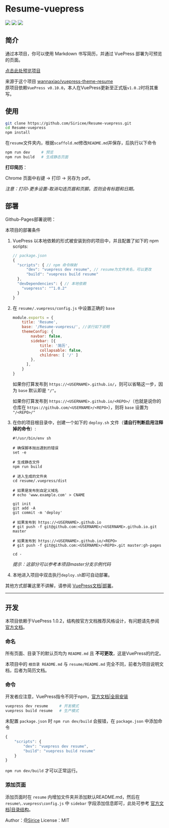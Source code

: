 # Resume-vuepress
![](https://img.shields.io/badge/build-passing-brightgreen.svg)
![](https://img.shields.io/badge/VuePress-v1.0.2-orange.svg)
![](https://img.shields.io/badge/license-MIT-%23373737.svg)

## 简介

通过本项目，你可以使用 Markdown 书写简历，并通过 VuePress 部署为可预览的页面。

[点击此处预览项目](https://siricee.github.io/Resume-vuepress)

来源于这个项目 [wannaxiao/vuepress-theme-resume](https://github.com/wannaxiao/vuepress-theme-resume)<br>
原项目依赖`VuePress v0.10.0`，本人在VuePress更新至正式版`v1.0.2`时将其重写。


## 使用

```bash
git clone https://github.com/Siricee/Resume-vuepress.git
cd Resume-vuepress
npm install
```
在`resume`文件夹内，根据`scaffold.md`修改`README.md`并保存，后执行以下命令
```bash
npm run dev 	# 预览
npm run build	# 生成静态页面
```


**打印简历**：

Chrome 页面中右键 -> 打印 -> 另存为 pdf。

*注意：打印-更多设置-取消勾选页眉和页脚。否则会有标题和日期。*

## 部署

Github-Pages部署说明：

本项目的部署条件

1. VuePress 以本地依赖的形式被安装到你的项目中，并且配置了如下的 npm scripts:
    ```javascript
    // package.json
    {
      "scripts": { // npm 命令映射
          "dev": "vuepress dev resume", // resume为文件夹名，可以更改
          "build": "vuepress build resume"
      },
      "devDependencies": { // 本地依赖
        "vuepress": "^1.0.2"
      }
    }
    ```

2. 在 `resume/.vuepress/config.js` 中设置正确的 `base`
    ```javascript
    module.exports = {
        title: 'Resume',
        base: '/Resume-vuepress/', //该行如下说明
        themeConfig: {
            navbar: false,
            sidebar: [{
                title: '简历',
                collapsable: false,
                children: [ '/' ]
            },
          ],
        }
    }
    ```
    如果你打算发布到 `https://<USERNAME>.github.io/`，则可以省略这一步，因为 `base` 默认即是 `"/"`。

    如果你打算发布到 `https://<USERNAME>.github.io/<REPO>/`（也就是说你的仓库在 `https://github.com/<USERNAME>/<REPO>`），则将 `base` 设置为 `"/<REPO>/"`

3. 在你的项目根目录中，创建一个如下的 `deploy.sh` 文件（**请自行判断启用注释掉的命令**）:
    ```shell
    #!/usr/bin/env sh

    # 确保脚本抛出遇到的错误
    set -e

    # 生成静态文件
    npm run build

    # 进入生成的文件夹
    cd resume/.vuepress/dist

    # 如果是发布到自定义域名
    # echo 'www.example.com' > CNAME

    git init
    git add -A
    git commit -m 'deploy'

    # 如果发布到 https://<USERNAME>.github.io
    # git push -f git@github.com:<USERNAME>/<USERNAME>.github.io.git master

    # 如果发布到 https://<USERNAME>.github.io/<REPO>
    # git push -f git@github.com:<USERNAME>/<REPO>.git master:gh-pages

    cd -
    ```
    *提示：这部分可以参考本项目master分支示例代码*

4. 本地进入项目中双击执行`deploy.sh`即可自动部署。

其他方式部署这里不讲解，请参阅 [VuePress文档|部署](https://v1.vuepress.vuejs.org/guide/deploy.html)。

---

## 开发

本项目依赖于VuePress 1.0.2，结构按官方文档推荐风格设计，有问题请先参阅 [官方文档](https://v1.vuepress.vuejs.org/guide/deploy.html)。

### 命名

所有页面、目录下的默认页均为 `README.md` 且 **不可更改**，这是VuePress的约定。

本项目中的 `根目录 README.md` 与 `resume/README.md` 完全不同，前者为项目说明文档，后者为简历文档。

### 命令

开发者应注意，VuePress指令不同于npm，[官方文档|全局安装](https://v1.vuepress.vuejs.org/zh/guide/getting-started.html#全局安装)

```bash
vuepress dev resume		# 开发模式
vuepress build resume	# 生产模式
```

未配置 `package.json` 时 `npm run dev/build` 会报错，在 `package.json` 中添加命令

```javascript
{
    "scripts": {
        "dev": "vuepress dev resume",
        "build": "vuepress build resume"
  	}
}
```

`npm run dev/build` 才可以正常运行。

### 添加页面

添加页面时在 `resume` 内增加文件夹并添加默认README.md，然后在 `resume\.vuepress\config.js` 中 `sidebar` 字段添加信息即可，此处可参考 [官方文档|目录结构](https://v1.vuepress.vuejs.org/zh/guide/directory-structure.html)。

Author：[@Sirice](https://github.com/Siricee)   License：MIT
